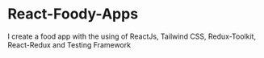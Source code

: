 # React-Foody-Apps
I create a food app with the using of ReactJs, Tailwind CSS, Redux-Toolkit, React-Redux and Testing Framework
